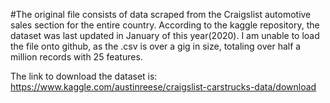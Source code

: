 #The original file consists of data scraped from the Craigslist automotive sales section for the entire country. According to the kaggle repository, the dataset was last updated in January of this year(2020). I am unable to load the file onto github, as the .csv is over a gig in size, totaling over half a million records with 25 features.

The link to download the dataset is: https://www.kaggle.com/austinreese/craigslist-carstrucks-data/download
